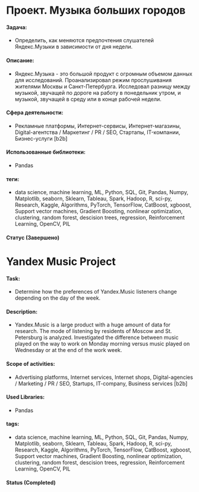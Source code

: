 
# Проект. Музыка больших городов

#### Задача: 
- Определить, как меняются предпочтения слушателей Яндекс.Музыки в зависимости от дня недели.

#### Описание:
- Яндекс.Музыка - это большой продукт с огромным объемом данных для исследований. Проанализировал режим прослушивания жителями Москвы и Санкт-Петербурга. Исследовал разницу между музыкой, звучащей по дороге на работу в понедельник утром, и музыкой, звучащей в среду или в конце рабочей недели.

#### Сфера деятельности:
- Рекламные платформы, Интернет-сервисы, Интернет-магазины, Digital-агентства / Маркетинг / PR / SEO, Стартапы, IT-компании, Бизнес-услуги [b2b]

#### Использованные библиотеки:
- Pandas

#### теги:
- data science, machine learning, ML, Python, SQL, Git, Pandas, Numpy, Matplotlib, seaborn, Sklearn, Tableau, Spark, Hadoop, R, sci-py, Research, Kaggle, Algorithms, PyTorch, TensorFlow, CatBoost, xgboost, Support vector machines,  Gradient Boosting, nonlinear optimization, clustering, random forest, descision trees,  regression,  Reinforcement Learning, OpenCV, PIL


#### Статус (Завершено)


















# Yandex Music Project

#### Task: 
- Determine how the preferences of Yandex.Music listeners change depending on the day of the week.

#### Description:
- Yandex.Music is a large product with a huge amount of data for research. The mode of listening by residents of Moscow and St. Petersburg is analyzed. Investigated the difference between music played on the way to work on Monday morning versus music played on Wednesday or at the end of the work week.

#### Scope of activities:
- Advertising platforms, Internet services, Internet shops, Digital-agencies / Marketing / PR / SEO, Startups, IT-company, Business services [b2b]

#### Used Libraries:
- Pandas

#### tags:
- data science, machine learning, ML, Python, SQL, Git, Pandas, Numpy, Matplotlib, seaborn, Sklearn, Tableau, Spark, Hadoop, R, sci-py, Research, Kaggle, Algorithms, PyTorch, TensorFlow, CatBoost, xgboost, Support vector machines,  Gradient Boosting, nonlinear optimization, clustering, random forest, descision trees,  regression,  Reinforcement Learning, OpenCV, PIL

#### Status (Completed)
